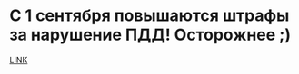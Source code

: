 # С 1 сентября повышаются штрафы за нарушение ПДД! Осторожнее ;)



[LINK](https://varlamov.ru/863426.html)